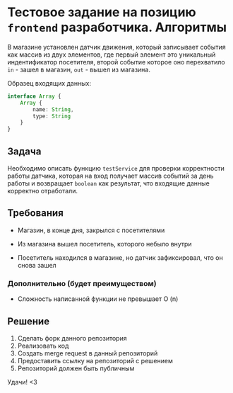 # Тестовое задание на позицию `frontend` разработчика. Алгоритмы

В магазине установлен датчик движения, который записывает события как массив из двух элементов, где первый элемент это уникальный индентификатор посетителя, второй событие которое оно перехватило `in` - зашел в магазин, `out` - вышел из магазина. 

Образец входящих данных:
```ts
interface Array {
    Array {
        name: String,
        type: String
    }
}
```

## Задача

Необходимо описать функцию `testService` для проверки корректности работы датчика, которая на вход получает массив событий за день работы и возвращает `boolean` как результат, что входящие данные корректно отработали.

## Требования

- Магазин, в конце дня, закрылся с посетителями

- Из магазина вышел посетитель, которого небыло внутри

- Посетитель находился в магазине, но датчик зафиксировал, что он снова зашел

### Дополнительно (будет преимуществом)

- Сложность написанной функции не превышает O (n)

## Решение

1. Сделать форк данного репозитория
2. Реализовать код
3. Создать merge request в данный репозиторий
4. Предоставить ссылку на репозиторий с решением
5. Репозиторий должен быть публичным


Удачи! <3
